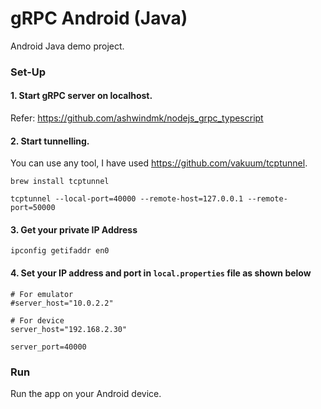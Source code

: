 # gRPC Android (Java)

Android Java demo project.

### Set-Up

#### 1. Start gRPC server on localhost.

Refer: https://github.com/ashwindmk/nodejs_grpc_typescript

#### 2. Start tunnelling.

You can use any tool, I have used https://github.com/vakuum/tcptunnel.

```
brew install tcptunnel

tcptunnel --local-port=40000 --remote-host=127.0.0.1 --remote-port=50000
```

#### 3. Get your private IP Address
```
ipconfig getifaddr en0
```

#### 4. Set your IP address and port in `local.properties` file as shown below
```
# For emulator
#server_host="10.0.2.2"

# For device
server_host="192.168.2.30"

server_port=40000
```

### Run
Run the app on your Android device.
